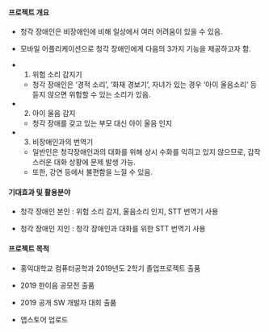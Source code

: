 #### 프로젝트 개요
* 청각 장애인은 비장애인에 비해 일상에서 여러 어려움이 있을 수 있음.

* 모바일 어플리케이션으로 청각 장애인에게 다음의 3가지 기능을 제공하고자 함.

* 1. 위험 소리 감지기
  + 청각 장애인은 ‘경적 소리’, ‘화재 경보기’, 자녀가 있는 경우 ‘아이 울음소리’ 등 듣지 않으면 위험할 수 있는 소리가 있음.
  
* 2. 아이 울음 감지
  + 청각 장애를 갖고 있는 부모 대신 아이 울음 인지
  
* 3. 비장애인과의 번역기
  + 일반인은 청각장애인과의 대화를 위해 상시 수화를 익히고 있지 않으므로, 갑작스러운 대화 상황에 문제 발생 가능. 
  + 또한, 강연 등에서 불편함을 느낄 수 있음.
  
#### 기대효과 및 활용분야
* 청각 장애인 본인 : 위험 소리 감지, 울음소리 인지, STT 번역기 사용

* 청각 장애인 지인 : 청각 장애인과 대화를 위한 STT 번역기 사용

#### 프로젝트 목적
* 홍익대학교 컴퓨터공학과 2019년도 2학기 졸업프로젝트 출품

* 2019 한이음 공모전 출품

* 2019 공개 SW 개발자 대회 출품

* 앱스토어 업로드
